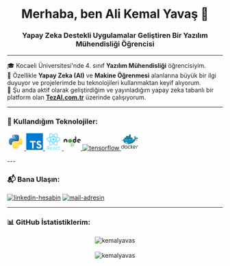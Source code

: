<h1 align="center">Merhaba, ben Ali Kemal Yavaş 👋</h1>
<h3 align="center">Yapay Zeka Destekli Uygulamalar Geliştiren Bir Yazılım Mühendisliği Öğrencisi</h3>

---

<p align="left">
  🎓 Kocaeli Üniversitesi'nde 4. sınıf <b>Yazılım Mühendisliği</b> öğrencisiyim.
  <br/>
  🧠 Özellikle <b>Yapay Zeka (AI)</b> ve <b>Makine Öğrenmesi</b> alanlarına büyük bir ilgi duyuyor ve projelerimde bu teknolojileri kullanmaktan keyif alıyorum.
  <br/>
  🚀 Şu anda aktif olarak geliştirdiğim ve yayınladığım yapay zeka tabanlı bir platform olan <a href="https://tezai.com.tr" target="_blank"><b>TezAI.com.tr</b></a> üzerinde çalışıyorum.
</p>

---

<h3 align="left">🚀 Kullandığım Teknolojiler:</h3>
<p align="left">
  <a href="https://www.python.org" target="_blank" rel="noreferrer"> <img src="https://raw.githubusercontent.com/devicons/devicon/master/icons/python/python-original.svg" alt="python" width="40" height="40"/> </a>
  <a href="https://www.typescriptlang.org/" target="_blank" rel="noreferrer"> <img src="https://raw.githubusercontent.com/devicons/devicon/master/icons/typescript/typescript-original.svg" alt="typescript" width="40" height="40"/> </a>
  <a href="https://reactjs.org/" target="_blank" rel="noreferrer"> <img src="https://raw.githubusercontent.com/devicons/devicon/master/icons/react/react-original-wordmark.svg" alt="react" width="40" height="40"/> </a>
  <a href="https://nodejs.org" target="_blank" rel="noreferrer"> <img src="https://raw.githubusercontent.com/devicons/devicon/master/icons/nodejs/nodejs-original-wordmark.svg" alt="nodejs" width="40" height="40"/> </a>
  <a href="https://www.tensorflow.org" target="_blank" rel="noreferrer"> <img src="https://www.vectorlogo.zone/logos/tensorflow/tensorflow-icon.svg" alt="tensorflow" width="40" height="40"/> </a>
  <a href="https://www.docker.com/" target="_blank" rel="noreferrer"> <img src="https://raw.githubusercontent.com/devicons/devicon/master/icons/docker/docker-original-wordmark.svg" alt="docker" width="40" height="40"/> </a>
</p>
---

<h3 align="left">📬 Bana Ulaşın:</h3>
<p align="left">
  <a href="https://www.linkedin.com/in/kemalyavaas/" target="blank"><img align="center" src="https://raw.githubusercontent.com/rahuldkjain/github-profile-readme-generator/master/src/images/icons/Social/linked-in-alt.svg" alt="linkedin-hesabin" height="30" width="40" /></a>
  <a href="kemalyavaass@gmail.com" target="blank"><img align="center" src="https://www.vectorlogo.zone/logos/gmail/gmail-icon.svg" alt="mail-adresin" height="30" width="40" /></a>
  </p>

---

<h3 align="left">📊 GitHub İstatistiklerim:</h3>
<p align="center">
  <img align="center" src="https://github-readme-stats.vercel.app/api?username=kemalyavas&show_icons=true&locale=tr&theme=dark" alt="kemalyavas" />
  <br/><br/>
  <img align="center" src="https://github-readme-stats.vercel.app/api/top-langs?username=kemalyavas&layout=compact&locale=tr&theme=dark" alt="kemalyavas" />
</p>
